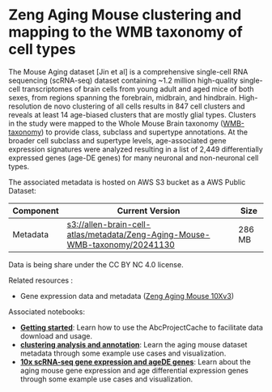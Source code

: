 # Zeng Aging Mouse clustering and mapping to the WMB taxonomy of cell types

The Mouse Aging dataset [Jin et al] is a comprehensive single-cell RNA
sequencing (scRNA-seq) dataset containing ~1.2 million high-quality single-cell
transcriptomes of brain cells from young adult and aged mice of both sexes,
from regions spanning the forebrain, midbrain, and hindbrain. High-resolution
de novo clustering of all cells results in 847 cell clusters and reveals at
least 14 age-biased clusters that are mostly glial types. Clusters in the study
were mapped to the Whole Mouse Brain taxonomy ([WMB-taxonomy](WMB-taxonomy.md))
to provide class, subclass and supertype annotations. At the broader cell
subclass and supertype levels, age-associated gene expression signatures were
analyzed resulting in a list of 2,449 differentially expressed genes (age-DE
genes) for many neuronal and non-neuronal cell types.

The associated metadata is hosted on AWS S3 bucket as a AWS Public Dataset:

| Component | Current Version                                                                                                                                                                                      | Size   |
|---|------------------------------------------------------------------------------------------------------------------------------------------------------------------------------------------------------|--------|
| Metadata | [s3://allen-brain-cell-atlas/metadata/Zeng-Aging-Mouse-WMB-taxonomy/20241130](https://allen-brain-cell-atlas.s3.us-west-2.amazonaws.com/index.html#metadata/Zeng-Aging-Mouse-WMB-taxonomy/20241130/) | 286 MB |

Data is being share under the CC BY NC 4.0 license.

Related resources :
* Gene expression data and metadata ([Zeng Aging Mouse 10Xv3](Zeng_Aging_Mouse_10Xv3))

Associated notebooks:
* [**Getting started**](../notebooks/getting_started.ipynb): Learn how to use
  the AbcProjectCache to facilitate data download and usage.
* [**clustering analysis and annotation**](../notebooks/Zeng_Aging_Mouse_clustering_analysis_and_annotation.ipynb):
  Learn the aging mouse dataset metadata through some example use cases and
  visualization.
* [**10x scRNA-seq gene expression and ageDE genes**](../notebooks/Zeng_Aging_Mouse_10x_snRNASeq_tutorial.ipynb):
  Learn about the aging mouse gene expression and age differential expression
  genes through some example use cases and visualization.

